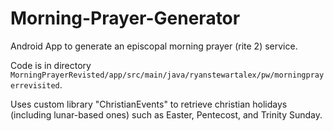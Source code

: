 # Morning-Prayer-Generator
Android App to generate an episcopal morning prayer (rite 2) service.

Code is in directory `MorningPrayerRevisted/app/src/main/java/ryanstewartalex/pw/morningprayerrevisited`.

Uses custom library "ChristianEvents" to retrieve christian holidays (including lunar-based ones) such as Easter, Pentecost, and Trinity Sunday.
